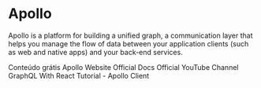 # Apollo

Apollo is a platform for building a unified graph, a communication layer that helps you manage the flow of data between your application clients (such as web and native apps) and your back-end services.

<ResourceGroupTitle>Conteúdo grátis</ResourceGroupTitle>
<BadgeLink colorScheme='blue' badgeText='Site oficial' href='https://www.apollographql.com'>Apollo Website</BadgeLink>
<BadgeLink colorScheme='blue' badgeText='Leia' href='https://www.apollographql.com/docs/'>Official Docs</BadgeLink>
<BadgeLink colorScheme='blue' badgeText='Watch' href='https://www.youtube.com/c/ApolloGraphQL/'>Official YouTube Channel</BadgeLink>
<BadgeLink badgeText='Watch' href='https://www.youtube.com/watch?v=YyUWW04HwKY'>GraphQL With React Tutorial - Apollo Client</BadgeLink>
